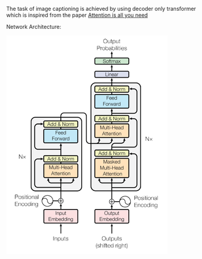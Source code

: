 The task of image captioning is achieved by using decoder only transformer which is inspired from the paper [Attention is all you need](https://arxiv.org/abs/1706.03762) <br>

Network Architecture:


![alt text](https://github.com/Sumesh-Suresh/Image-captioning-using-transformers/blob/main/transformer_image.png)
